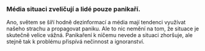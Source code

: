 ### Média situaci zveličují a lidé pouze panikaří.

Ano, světem se šíří hodně dezinformací a média mají tendenci využívat našeho strachu a propagovat paniku. Ale to nic nemění na tom, že situace je skutečně velice vážná. Panikaření k ničemu nevede a situaci zhoršuje, ale stejně tak k problému přispívá nečinnost a ignoranství.
